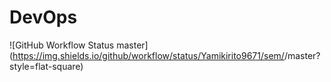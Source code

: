 # DevOps
![GitHub Workflow Status master](https://img.shields.io/github/workflow/status/Yamikirito9671/sem/<action name taken from main.yml>/master?style=flat-square)
